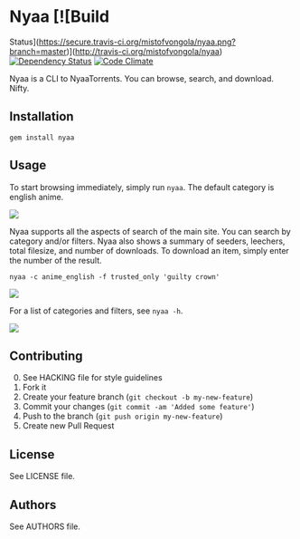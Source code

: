 # Nyaa [![Build
Status](https://secure.travis-ci.org/mistofvongola/nyaa.png?branch=master)](http://travis-ci.org/mistofvongola/nyaa)
[![Dependency
Status](https://gemnasium.com/mistofvongola/nyaa.png)](http://gemnasium.com/mistofvongola/nyaa)
[![Code
Climate](https://codeclimate.com/badge.png)](https://codeclimate.com/github/mistofvongola/nyaa)

Nyaa is a CLI to NyaaTorrents. You can browse, search, and download. Nifty.

## Installation

    gem install nyaa

## Usage

To start browsing immediately, simply run `nyaa`. The default category is english anime.

![](https://github.com/mistofvongola/nyaa/raw/master/screenshots/screenshot_1.png)

Nyaa supports all the aspects of search of the main site. You can search by category and/or filters. Nyaa also shows a summary of seeders, leechers, total filesize, and number of downloads. To download an item, simply enter the number of the result.

    nyaa -c anime_english -f trusted_only 'guilty crown'

![](https://github.com/mistofvongola/nyaa/raw/master/screenshots/screenshot_2.png)

For a list of categories and filters, see `nyaa -h`.

![](https://github.com/mistofvongola/nyaa/raw/master/screenshots/screenshot_3.png)

## Contributing
0. See HACKING file for style guidelines
1. Fork it
2. Create your feature branch (`git checkout -b my-new-feature`)
3. Commit your changes (`git commit -am 'Added some feature'`)
4. Push to the branch (`git push origin my-new-feature`)
5. Create new Pull Request

## License

See LICENSE file.

## Authors

See AUTHORS file.
